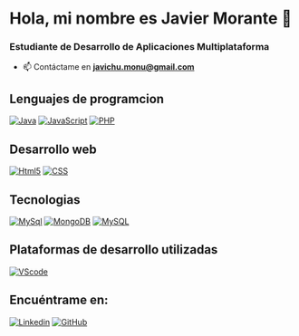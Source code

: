 # Hola, mi nombre es Javier Morante 👋
###  Estudiante de Desarrollo de Aplicaciones Multiplataforma

- 📫 Contáctame en **javichu.monu@gmail.com**

## Lenguajes de programcion

[![Java](https://img.shields.io/badge/Java-ED8B00?style=for-the-badge&logo=openjdk&logoColor=white&labelColor=101010)]()
[![JavaScript](	https://img.shields.io/badge/JavaScript-F7DF1E?style=for-the-badge&logo=javascript&logoColor=white&labelColor=101010)]()
[![PHP](https://img.shields.io/badge/PHP-777BB4?style=for-the-badge&logo=php&logoColor=white&labelColor=101010)]()

## Desarrollo web
[![Html5](https://img.shields.io/badge/HTML5-E34F26?style=for-the-badge&logo=html5&logoColor=white&labelColor=101010)]()
[![CSS](https://img.shields.io/badge/CSS-1572B6?style=for-the-badge&logo=css3&logoColor=white&labelColor=101010)]()

## Tecnologias

[![MySql](https://img.shields.io/badge/MariaDB-003545?style=for-the-badge&logo=mariaDB&logoColor=white&labelColor=101010)]()
[![MongoDB](https://img.shields.io/badge/MongoDB-47A248?style=for-the-badge&logo=mongodb&logoColor=white&labelColor=101010)]()
[![MySQL](https://img.shields.io/badge/MySQL-00000F?style=for-the-badge&logo=mysql&logoColor=white&labelColor=101010)]()
	
## Plataformas de desarrollo utilizadas
[![VScode](https://img.shields.io/badge/VSCode%20-35b393.svg?style=for-the-badge&logo=visual-studio-code&logoColor=white&labelColor=101010)]()

## Encuéntrame en:
[![Linkedin](https://img.shields.io/badge/LinkedIn-0077B5?style=for-the-badge&logo=linkedin&logoColor=white&labelColor=101010)](https://www.linkedin.com/in/javier-morante-nu%C3%B1ez/)
[![GitHub](	https://img.shields.io/badge/GitHub-100000?style=for-the-badge&logo=github&logoColor=white&labelColor=101010)](https://github.com/javier-morante)
